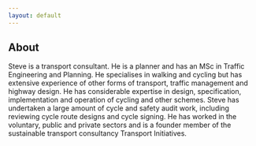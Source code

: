 ```yaml
---
layout: default
---
```


About
-----

Steve is a transport consultant. He is a planner and has an MSc in Traffic Engineering and Planning. He specialises in walking and cycling but has extensive experience of other forms of transport, traffic management and highway design. He has considerable expertise in design, specification, implementation and operation of cycling and other schemes. Steve has undertaken a large amount of cycle and safety audit work, including reviewing cycle route designs and cycle signing. He has worked in the voluntary, public and private sectors and is a founder member of the sustainable transport consultancy Transport Initiatives.
